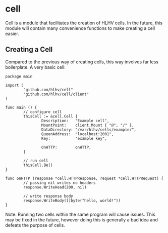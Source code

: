 # cell

Cell is a module that facilitates the creation of HLHV cells. In the future,
this module will contain many convenience functions to make creating a cell
easier.

## Creating a Cell

Compared to the previous way of creating cells, this way involves far less
boilerplate. A very basic cell:

```
package main

import (
        "github.com/hlhv/cell"
        "github.com/hlhv/cell/client"
)

func main () {
        // configure cell
        thisCell := &cell.Cell {
                Description:   "Example cell",
                MountPoint:    client.Mount { "@", "/" },
                DataDirectory: "/var/hlhv/cells/example/",
                QueenAddress:  "localhost:2001",
                Key:           "example key",

                OnHTTP:        onHTTP,
        }

        // run cell
        thisCell.Be()
}

func onHTTP (response *cell.HTTPResponse, request *cell.HTTPRequest) {
        // passing nil writes no headers
        response.WriteHead(200, nil)
        
        // write response body
        response.WriteBody([]byte("hello, world!"))
}
```

Note: Running two cells within the same program will cause issues. This may be
fixed in the future, however doing this is generally a bad idea and defeats the
purpose of cells.
